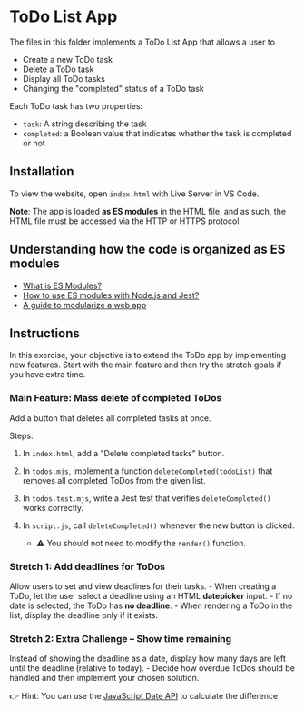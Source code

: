 # ToDo List App

The files in this folder implements a ToDo List App that allows a user to
- Create a new ToDo task
- Delete a ToDo task
- Display all ToDo tasks
- Changing the "completed" status of a ToDo task

Each ToDo task has two properties:
  - `task`: A string describing the task 
  - `completed`: a Boolean value that indicates whether the task is completed or not 

## Installation

To view the website, open `index.html` with Live Server in VS Code.

**Note**: The app is loaded **as ES modules** in the HTML file, and as such, the HTML file must be accessed via the HTTP or HTTPS protocol.

## Understanding how the code is organized as ES modules

- [What is ES Modules?](00-what_is_ES_modules.md)
- [How to use ES modules with Node.js and Jest?](01-using_esm_with_nodejs_and_jest.md)
- [A guide to modularize a web app](02-guide_to_modularize_code.md)

## Instructions

In this exercise, your objective is to extend the ToDo app by implementing new features. 
Start with the main feature and then try the stretch goals if you have extra time.

### Main Feature: Mass delete of completed ToDos

Add a button that deletes all completed tasks at once.

Steps:
1. In `index.html`, add a "Delete completed tasks" button.

2. In `todos.mjs`, implement a function `deleteCompleted(todoList)` that removes all completed 
   ToDos from the given list.

3. In `todos.test.mjs`, write a Jest test that verifies `deleteCompleted()` works correctly.

4. In `script.js`, call `deleteCompleted()` whenever the new button is clicked.
    - ⚠️ You should not need to modify the `render()` function.

### Stretch 1: Add deadlines for ToDos

Allow users to set and view deadlines for their tasks.
    - When creating a ToDo, let the user select a deadline using an HTML **datepicker** input.
    - If no date is selected, the ToDo has **no deadline**.
    - When rendering a ToDo in the list, display the deadline only if it exists.

### Stretch 2: Extra Challenge – Show time remaining

Instead of showing the deadline as a date, display how many days are left until the 
deadline (relative to today).
    - Decide how overdue ToDos should be handled and then implement your chosen solution.

👉 Hint: You can use the [JavaScript Date API](https://developer.mozilla.org/en-US/docs/Web/JavaScript/Reference/Global_Objects/Date)
to calculate the difference.



